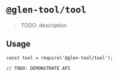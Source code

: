 # `@glen-tool/tool`

> TODO: description

## Usage

```
const tool = require('@glen-tool/tool');

// TODO: DEMONSTRATE API
```

